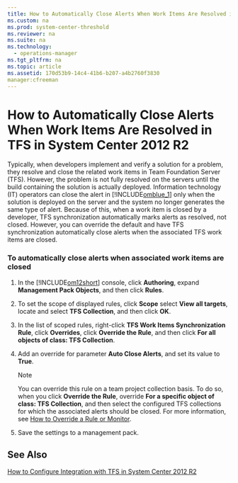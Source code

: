 ```yaml
---
title: How to Automatically Close Alerts When Work Items Are Resolved in TFS in System Center 2012 R2
ms.custom: na
ms.prod: system-center-threshold
ms.reviewer: na
ms.suite: na
ms.technology: 
  - operations-manager
ms.tgt_pltfrm: na
ms.topic: article
ms.assetid: 170d53b9-14c4-41b6-b207-a4b2760f3830
manager:cfreeman
---
```

# How to Automatically Close Alerts When Work Items Are Resolved in TFS in System Center 2012 R2
Typically, when developers implement and verify a solution for a problem, they resolve and close the related work items in Team Foundation Server \(TFS\). However, the problem is not fully resolved on the servers until the build containing the solution is actually deployed. Information technology \(IT\) operators can close the alert in [!INCLUDE[omblue_1](../../om/manage/includes/omblue_1_md.md)] only when the solution is deployed on the server and the system no longer generates the same type of alert. Because of this, when a work item is closed by a developer, TFS synchronization automatically marks alerts as resolved, not closed. However, you can override the default and have TFS synchronization automatically close alerts when the associated TFS work items are closed.  
  
### To automatically close alerts when associated work items are closed  
  
1.  In the [!INCLUDE[om12short](../../om/manage/includes/om12short_md.md)] console, click **Authoring**, expand **Management Pack Objects**, and then click **Rules**.  
  
2.  To set the scope of displayed rules, click **Scope** select **View all targets**, locate and select **TFS Collection**, and then click **OK**.  
  
3.  In the list of scoped rules, right\-click **TFS Work Items Synchronization Rule**, click **Overrides**, click **Override the Rule**, and then click **For all objects of class: TFS Collection**.  
  
4.  Add an override for parameter **Auto Close Alerts**, and set its value to **True**.  
  
    > [!NOTE]  
    > You can override this rule on a team project collection basis. To do so, when you click **Override the Rule**, override **For a specific object of class: TFS Collection**, and then select the configured TFS collections for which the associated alerts should be closed. For more information, see [How to Override a Rule or Monitor](../../om/manage/How-to-Override-a-Rule-or-Monitor.md).  
  
5.  Save the settings to a management pack.  
  
## See Also  
[How to Configure Integration with TFS in System Center 2012 R2](../../om/manage/How-to-Configure-Integration-with-TFS-in-System-Center-2012-R2.md)  
  
